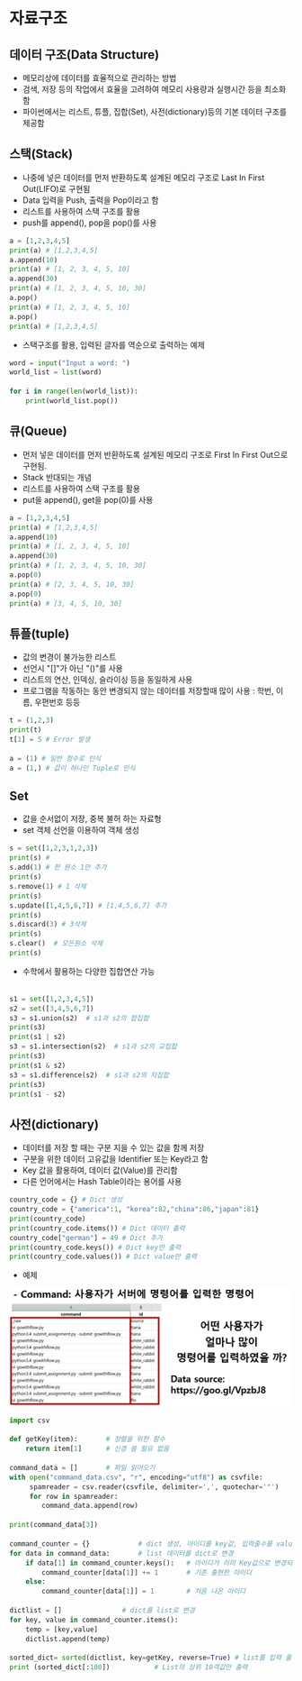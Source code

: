 # 자료구조

## 데이터 구조(Data Structure)
- 메모리상에 데이터를 효율적으로 관리하는 방법
- 검색, 저장 등의 작업에서 효율을 고려하여 메모리 사용량과 실행시간 등을 최소화 함
- 파이썬에서는 리스트, 튜플, 집합(Set), 사전(dictionary)등의 기본 데이터 구조를 제공함

## 스택(Stack)
- 나중에 넣은 데이터를 먼저 반환하도록 설계된 메모리 구조로 Last In First Out(LIFO)로 구현됨
- Data 입력을 Push, 출력을 Pop이라고 함
- 리스트를 사용하여 스택 구조를 활용
- push를 append(), pop을 pop()를 사용
```python
a = [1,2,3,4,5]
print(a) # [1,2,3,4,5]
a.append(10)
print(a) # [1, 2, 3, 4, 5, 10]
a.append(30)
print(a) # [1, 2, 3, 4, 5, 10, 30]
a.pop()
print(a) # [1, 2, 3, 4, 5, 10]
a.pop()
print(a) # [1,2,3,4,5]
```
- 스택구조를 활용, 입력된 글자를 역순으로 출력하는 예제
```python
word = input("Input a word: ")
world_list = list(word)

for i in range(len(world_list)):
    print(world_list.pop())
```

## 큐(Queue)
- 먼저 넣은 데이터를 먼저 반환하도록 설계된 메모리 구조로 First In First Out으로 구현됨.
- Stack 반대되는 개념
- 리스트를 사용하여 스택 구조를 활용
- put을 append(), get을 pop(0)를 사용
```python
a = [1,2,3,4,5]
print(a) # [1,2,3,4,5]
a.append(10)
print(a) # [1, 2, 3, 4, 5, 10]
a.append(30)
print(a) # [1, 2, 3, 4, 5, 10, 30]
a.pop(0)
print(a) # [2, 3, 4, 5, 10, 30]
a.pop(0)
print(a) # [3, 4, 5, 10, 30]
```

## 튜플(tuple)
- 값의 변경이 불가능한 리스트
- 선언시 "[]"가 아닌 "()"를 사용
- 리스트의 연산, 인덱싱, 슬라이싱 등을 동일하게 사용
- 프로그램을 작동하는 동안 변경되지 않는 데이터를 저장할때 많이 사용 : 학번, 이름, 우편번호 등등
```python
t = (1,2,3)
print(t)
t[1] = 5 # Error 발생

a = (1) # 일반 정수로 인식
a = (1,) # 값이 하나인 Tuple로 인식 
```

## Set
- 값을 순서없이 저장, 중복 불허 하는 자료형
- set 객체 선언을 이용하여 객체 생성
```python
s = set([1,2,3,1,2,3])
print(s) #
s.add(1) # 한 원소 1만 추가
print(s)
s.remove(1) # 1 삭제
print(s)
s.update([1,4,5,6,7]) # [1,4,5,6,7] 추가
print(s)
s.discard(3) # 3삭제
print(s)
s.clear()  # 모든원소 삭제
print(s)
```
- 수학에서 활용하는 다양한 집합연산 가능
```python

s1 = set([1,2,3,4,5])
s2 = set([3,4,5,6,7])
s3 = s1.union(s2)  # s1과 s2의 합집합
print(s3)
print(s1 | s2)
s3 = s1.intersection(s2)  # s1과 s2의 교집합
print(s3)
print(s1 & s2)
s3 = s1.difference(s2)  # s1과 s2의 차집합
print(s3)
print(s1 - s2)
```


## 사전(dictionary)
- 데이터를 저장 할 때는 구분 지을 수 있는 값을 함께 저장
- 구분을 위한 데이터 고유값을 Identifier 또는 Key라고 함
- Key 값을 활용하여, 데이터 값(Value)를 관리함
- 다른 언어에서는 Hash Table이라는 용어를 사용
```python
country_code = {} # Dict 생성
country_code = {"america":1, "korea":82,"china":86,"japan":81}
print(country_code)
print(country_code.items()) # Dict 데이터 출력
country_code["german"] = 49 # Dict 추가
print(country_code.keys()) # Dict key만 출력
print(country_code.values()) # Dict value만 출력
```

- 예제
<img src="./images/dict_01.png">

```python
import csv

def getKey(item):		# 정렬을 위한 함수
    return item[1]		# 신경 쓸 필요 없음

command_data = []		# 파일 읽어오기
with open("command_data.csv", "r", encoding="utf8") as csvfile:
     spamreader = csv.reader(csvfile, delimiter=',', quotechar='"')
     for row in spamreader:
        command_data.append(row)

print(command_data[3])

command_counter = {} 			# dict 생성, 아이디를 key값, 입력줄수를 value값
for data in command_data:		# list 데이터를 dict로 변경
    if data[1] in command_counter.keys(): 	# 아이디가 이미 Key값으로 변경되었을 때
        command_counter[data[1]] += 1		# 기존 출현한 아이디
    else:
        command_counter[data[1]] = 1		# 처음 나온 아이디

dictlist = []				# dict를 list로 변경
for key, value in command_counter.items():
    temp = [key,value]
    dictlist.append(temp)

sorted_dict= sorted(dictlist, key=getKey, reverse=True) # list를 입력 줄 수로  정렬
print (sorted_dict[:100])			# List의 상위 10객값만 출력

```
